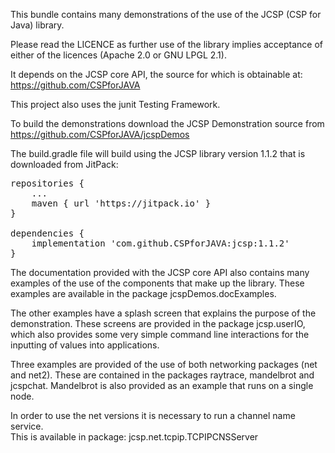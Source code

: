 This bundle contains many demonstrations of the use of the JCSP (CSP for Java) library.

Please read the LICENCE as further use of the library implies acceptance of either of the licences (Apache 2.0 or
GNU LPGL 2.1).

It depends on the JCSP core API, the source for which is obtainable at:
https://github.com/CSPforJAVA

This project also uses the junit Testing Framework.

To build the demonstrations download the JCSP Demonstration source from
https://github.com/CSPforJAVA/jcspDemos 

The build.gradle file will build using the JCSP library version 1.1.2 that 
is downloaded from JitPack: 
<pre>
repositories {
    ...
    maven { url 'https://jitpack.io' }
}

dependencies {
    implementation 'com.github.CSPforJAVA:jcsp:1.1.2'
}
</pre>


The documentation provided with the JCSP core API also contains many examples of the use of the components that make up
the library.  These examples are available in the package jcspDemos.docExamples.

The other examples have a splash screen that explains the purpose of the demonstration.  These screens are provided
in the package jcsp.userIO, which also provides some very simple command line interactions for the inputting of 
values into applications. 

Three examples are provided of the use of both networking packages (net and net2).  These are 
contained in the packages raytrace, mandelbrot and jcspchat.  Mandelbrot is also provided as an example 
that runs on a single node.

In order to use the net versions it is necessary to run a channel name service.  
This is available in package: jcsp.net.tcpip.TCPIPCNSServer

